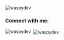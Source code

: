 <p align="left"> <img src="https://komarev.com/ghpvc/?username=waspydev&label=Profile%20views&color=0e75b6&style=flat" alt="waspydev" /> </p>

<h3 align="left">Connect with me:</h3>
<p align="left">
</p>

<p><img align="left" src="https://github-readme-stats.vercel.app/api/top-langs?username=waspydev&show_icons=true&locale=en&layout=compact&bg_color=1F222E" alt="waspydev" /></p>
<p>&nbsp;<img align="center" src="https://github-readme-stats.vercel.app/api?username=waspydev&show_icons=true&locale=en&bg_color=1F222E&title_color=468f57&icon_color=F8D866" alt="waspydev" /></p>
